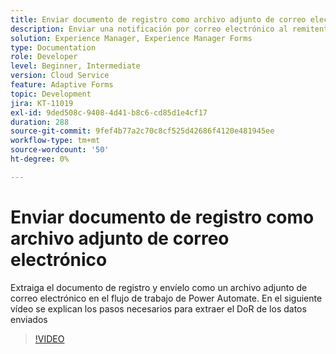 ```yaml
---
title: Enviar documento de registro como archivo adjunto de correo electrónico
description: Enviar una notificación por correo electrónico al remitente con el documento de registro como datos adjuntos de correo electrónico
solution: Experience Manager, Experience Manager Forms
type: Documentation
role: Developer
level: Beginner, Intermediate
version: Cloud Service
feature: Adaptive Forms
topic: Development
jira: KT-11019
exl-id: 9ded508c-9408-4d41-b8c6-cd85d1e4cf17
duration: 288
source-git-commit: 9fef4b77a2c70c8cf525d42686f4120e481945ee
workflow-type: tm+mt
source-wordcount: '50'
ht-degree: 0%

---
```


# Enviar documento de registro como archivo adjunto de correo electrónico

Extraiga el documento de registro y envíelo como un archivo adjunto de correo electrónico en el flujo de trabajo de Power Automate.
En el siguiente vídeo se explican los pasos necesarios para extraer el DoR de los datos enviados
>[!VIDEO](https://video.tv.adobe.com/v/346731?quality=12&learn=on)
